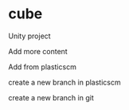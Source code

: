 # cube

Unity project

Add more content

Add from plasticscm

create a new branch in plasticscm

create a new branch in git